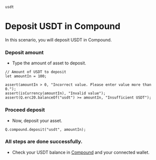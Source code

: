 ```meta-Currency
usdt
```

# Deposit USDT in Compound

In this scenario, you will deposit USDT in Compound.

### Deposit amount

- Type the amount of asset to deposit.

```input USDT
// Amount of USDT to deposit
let amountIn = 100;
```

```input-Verify
assert(amountIn > 0, "Incorrect value. Please enter value more than 0.");
assert(isCurrency(amountIn), "Invalid value");
assert(Q.erc20.balanceOf("usdt") >= amountIn, "Insufficient USDT");
```

### Proceed deposit

- Now, deposit your asset.

```taster
Q.compound.deposit("usdt", amountIn);
```

### All steps are done successfully.

- Check your USDT balance in [Compound](https://app.compound.finance/) and your connected wallet.
